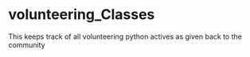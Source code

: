 # volunteering_Classes
This keeps track of all volunteering python actives as given back to the community

